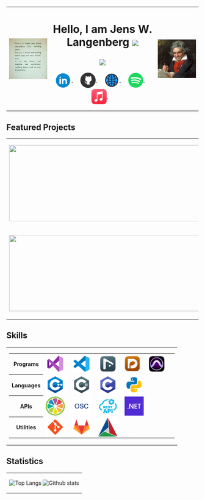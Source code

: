 <table>
  <tr>
    <td><img align="center" src="Assets/meme.jpg" width="300" /></td>
    <td align="center">
      <h1>
      <p align = "center">
        Hello, I am Jens W. Langenberg
        <img src="https://media.giphy.com/media/hvRJCLFzcasrR4ia7z/giphy.gif" width="28">
      </p>
      </h1>
        <p align = "center">
          <img src = "https://readme-typing-svg.herokuapp.com?color=287233&&size=20&font=Fira+Code&center=true&vCenter=true&width=500&lines=Classical+Music+Enthusiast+and+Composer;Audio+Post+Production+in+3D+audio;C%2B%2B+Audio+developer+@+Elgato">
        </p>
      <p align = "center">
      <a href="https://www.linkedin.com/in/jens-langenberg-280990172/" target="_blank">
        <img align="center" alt="LinkedIn" width="45px" src="Assets/linkedin.png" />
      </a>&nbsp;&nbsp;&nbsp;&nbsp;
      <a href="https://github.com/Diversiam90815" target="_blank">
        <img align="center" alt="GitHub" width="40px" src="Assets/github.png" />
      </a>&nbsp;&nbsp;&nbsp;&nbsp;
      <a href="https://www.diversiam.com" target="_blank">
        <img align="center" alt="Website" width="40px" src="Assets/website.svg" />
      </a>&nbsp;&nbsp;&nbsp;&nbsp;
      <a href="https://open.spotify.com/artist/5JSNQQjlPc8HnwdZStpKBR?si=MJActuu0TuO4jZKP-QiS0A" target="_blank">
        <img align="center" alt="Spotify" width="40px" src="Assets/spotify.png" />
      </a>&nbsp;&nbsp;&nbsp;&nbsp;
      <a href="https://music.apple.com/de/artist/diversiam/1463841687?l=en-GB" target="_blank">
        <img align="center" alt="AppleMusic" width="40px" src="Assets/applemusic.png" />
      </a>&nbsp;&nbsp;&nbsp;&nbsp;
      </p>
    </td>
    <td><img align="center" src="Assets/beethoven.jpg" width="300" /></td>
  </tr>
</table>

## Featured Projects

<table>
  <tr>
    <td>
      <p align=center>
        <a href="https://github.com/Diversiam90815/TheOrchestra" target="_blank">
          <img width="500em" height="200px" src="https://github-readme-stats.vercel.app/api/pin/?username=Diversiam90815&repo=TheOrchestra&theme=github_dark"/>
        </a>
      </p>
    </td>
    <td>
      <p align=center>
        <a href="https://github.com/Diversiam90815/Chess-Game" target="_blank">
          <img width="500px" height="200px" src="https://github-readme-stats.vercel.app/api/pin/?username=Diversiam90815&repo=Chess-Game&theme=github_dark"/>
        </a>
      </p>
    </td>
  </tr>
  <tr>
    <td>
      <p align=center>
        <a href="https://github.com/Diversiam90815/MultiEffekt-Plugin" target="_blank">
          <img width="500em" height="200px" src="https://github-readme-stats.vercel.app/api/pin/?username=Diversiam90815&repo=MultiEffekt-Plugin&theme=github_dark"/>
        </a>
      </p>
    </td>
    <td>
      <p align=center>
        <a href="https://github.com/Diversiam90815/Space-Wars" target="_blank">
          <img width="500px" height="200px" src="https://github-readme-stats.vercel.app/api/pin/?username=Diversiam90815&repo=Space-Wars&theme=github_dark"/>
        </a>
      </p>
    </td>
  </tr>
</table>

## Skills

<table>
  <tr>
    <td>
      <table>
        <tr>
          <th><center>Programs</center></th>
          <td>
            <img align="center" alt="VisualStudio" width="50px" src="Assets/visualstudio.png"/>&nbsp;&nbsp;&nbsp;&nbsp;
            <img align="center" alt="VSCode" width="50px" src="Assets/vscode.png"/>&nbsp;&nbsp;&nbsp;&nbsp;
            <img align="center" alt="Nuendo" width="50px" src="Assets/nuendo.png"/>&nbsp;&nbsp;&nbsp;&nbsp;
            <img align="center" alt="Dorico" width="40px" src="Assets/dorico.png"/>&nbsp;&nbsp;&nbsp;&nbsp;
            <img align="center" alt="ProTools" width="50px" src="Assets/protools.png"/>&nbsp;&nbsp;&nbsp;&nbsp;
          </td>
        </tr>
        <tr>
          <th><center>Languages</center></th>
          <td>
            <img align="center" alt="C++" width="50px" src="Assets/cpp.png"/>&nbsp;&nbsp;&nbsp;&nbsp;
            <img align="center" alt="C#" width="50px" src="Assets/csharp.png"/>&nbsp;&nbsp;&nbsp;&nbsp;
            <img align="center" alt="C" width="50px" src="Assets/c.png"/>&nbsp;&nbsp;&nbsp;&nbsp;
            <img align="center" alt="Python" width="50px" src="Assets/python.png"/>&nbsp;&nbsp;&nbsp;&nbsp;
          </td>
        </tr>
        <tr>
          <th><center>APIs</center></th>
          <td>
            <img align="center" alt="JUCE" width="50px" src="Assets/juce.png"/>&nbsp;&nbsp;&nbsp;&nbsp;
            <img align="center" alt="OSC" width="50px" src="Assets/osc.jpg"/>&nbsp;&nbsp;&nbsp;&nbsp;
            <img align="center" alt="REST API" width="50px" src="Assets/restapi.png"/>&nbsp;&nbsp;&nbsp;&nbsp;
            <img align="center" alt=".NET" width="50px" src="Assets/microsoft-net.png"/>&nbsp;&nbsp;&nbsp;&nbsp;
          </td>
        </tr>
        <tr>
          <th><center>Utilities</center></th>
          <td>
            <img align="center" alt="Git" width="50px" src="Assets/git.png"/>&nbsp;&nbsp;&nbsp;&nbsp;
            <img align="center" alt="GitLab" width="50px" src="Assets/gitlab.png"/>&nbsp;&nbsp;&nbsp;&nbsp;
            <img align="center" alt="CMake" width="50px" src="Assets/cmake.png"/>&nbsp;&nbsp;&nbsp;&nbsp;
          </td>
        </tr>
      </table>
    </td>
  </tr>
</table>


## Statistics

<table>
  <tr>
    <td>
      <p align="center">
        <img align="center" width="300" Height="250" src="https://github-readme-stats.vercel.app/api/top-langs/?username=diversiam90815&layout=compact&langs_count=10&theme=github_dark" alt="Top Langs" />
        <img align="center" width="500" height="200" src="https://github-profile-summary-cards.vercel.app/api/cards/profile-details?username=diversiam90815&theme=github_dark" alt="Github stats" />
      </p>
    </td>
  </tr>
</table>
